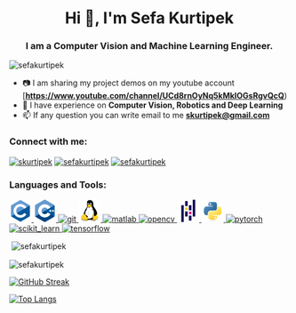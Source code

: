 <h1 align="center">Hi 👋, I'm Sefa Kurtipek</h1>
<h3 align="center">I am a Computer Vision and Machine Learning Engineer.</h3>

<p align="left"> <img src="https://komarev.com/ghpvc/?username=niconielsen32&label=Profile%20views&color=0e75b6&style=flat-square" alt="sefakurtipek" /> </p>

- 📷 I am sharing my project demos on my youtube account [**https://www.youtube.com/channel/UCd8rnOyNq5kMkIOGsRgvQcQ**)
- 💬 I have experience on **Computer Vision, Robotics and Deep Learning**
- 📫 If any question you can write email to me **skurtipek@gmail.com**

<h3 align="left">Connect with me:</h3>
<p align="left">
<a href="https://twitter.com/skurtipek" target="blank"><img align="center" src="https://raw.githubusercontent.com/rahuldkjain/github-profile-readme-generator/master/src/images/icons/Social/twitter.svg" alt="skurtipek" height="30" width="40" /></a>
<a href="https://linkedin.com/in/sefakurtipek" target="blank"><img align="center" src="https://raw.githubusercontent.com/rahuldkjain/github-profile-readme-generator/master/src/images/icons/Social/linked-in-alt.svg" alt="sefakurtipek" height="30" width="40" /></a>
<a href="https://www.youtube.com/c/sefakurtipek" target="blank"><img align="center" src="https://raw.githubusercontent.com/rahuldkjain/github-profile-readme-generator/master/src/images/icons/Social/youtube.svg" alt="sefakurtipek" height="30" width="40" /></a>
</p>

<h3 align="left">Languages and Tools:</h3>
<p align="left"> </a> <a href="https://www.cprogramming.com/" target="_blank" rel="noreferrer"> <img src="https://raw.githubusercontent.com/devicons/devicon/master/icons/c/c-original.svg" alt="c" width="40" height="40"/> </a> <a href="https://www.w3schools.com/cpp/" target="_blank" rel="noreferrer"> <img src="https://raw.githubusercontent.com/devicons/devicon/master/icons/cplusplus/cplusplus-original.svg" alt="cplusplus" width="40" height="40"/> </a> <a href="https://git-scm.com/" target="_blank" rel="noreferrer"> <img src="https://www.vectorlogo.zone/logos/git-scm/git-scm-icon.svg" alt="git" width="40" height="40"/> </a> <a href="https://www.linux.org/" target="_blank" rel="noreferrer"> <img src="https://raw.githubusercontent.com/devicons/devicon/master/icons/linux/linux-original.svg" alt="linux" width="40" height="40"/> </a> <a href="https://www.mathworks.com/" target="_blank" rel="noreferrer"> <img src="https://upload.wikimedia.org/wikipedia/commons/2/21/Matlab_Logo.png" alt="matlab" width="40" height="40"/> </a> <a href="https://opencv.org/" target="_blank" rel="noreferrer"> <img src="https://www.vectorlogo.zone/logos/opencv/opencv-icon.svg" alt="opencv" width="40" height="40"/> </a> <a href="https://pandas.pydata.org/" target="_blank" rel="noreferrer"> <img src="https://raw.githubusercontent.com/devicons/devicon/2ae2a900d2f041da66e950e4d48052658d850630/icons/pandas/pandas-original.svg" alt="pandas" width="40" height="40"/> </a> <a href="https://www.python.org" target="_blank" rel="noreferrer"> <img src="https://raw.githubusercontent.com/devicons/devicon/master/icons/python/python-original.svg" alt="python" width="40" height="40"/> </a> <a href="https://pytorch.org/" target="_blank" rel="noreferrer"> <img src="https://www.vectorlogo.zone/logos/pytorch/pytorch-icon.svg" alt="pytorch" width="40" height="40"/> </a> <a href="https://scikit-learn.org/" target="_blank" rel="noreferrer"> <img src="https://upload.wikimedia.org/wikipedia/commons/0/05/Scikit_learn_logo_small.svg" alt="scikit_learn" width="40" height="40"/> </a> <a href="https://seaborn.pydata.org/" target="_blank" rel="noreferrer"> <img  src="https://www.vectorlogo.zone/logos/tensorflow/tensorflow-icon.svg" alt="tensorflow" width="40" height="40"/> </a> </p>

<p>&nbsp;<img align="center" src="https://github-readme-stats.vercel.app/api?username=sefakurtipek&show_icons=true&theme=dark&locale=en" alt="sefakurtipek" /></p>

<p><img align="center" src="https://github-readme-streak-stats.herokuapp.com/?user=sefakurtipek&theme=dark" alt="sefakurtipek" /></p>

[![GitHub Streak](https://streak-stats.demolab.com/?user=sefakurtipek&theme=gruvbox)](https://git.io/streak-stats)

[![Top Langs](https://github-readme-stats.vercel.app/api/top-langs/?username=sefakurtipek&layout=donut&theme=gruvbox&hide=c,jupyter%20notebook,assembly,html)](https://github.com/anuraghazra/github-readme-stats)


